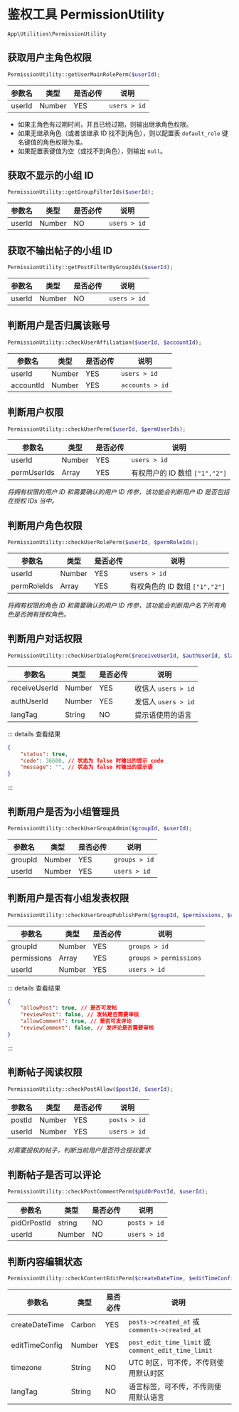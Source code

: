 # 鉴权工具 PermissionUtility

`App\Utilities\PermissionUtility`

## 获取用户主角色权限

```php
PermissionUtility::getUserMainRolePerm($userId);
```
| 参数名 | 类型 | 是否必传 | 说明 |
| --- | --- | --- | --- |
| userId | Number | YES | `users > id` |

- 如果主角色有过期时间，并且已经过期，则输出继承角色权限。
- 如果无继承角色（或者该继承 ID 找不到角色），则以配置表 `default_role` 键名键值的角色权限为准。
- 如果配置表键值为空（或找不到角色），则输出 `null`。

## 获取不显示的小组 ID

```php
PermissionUtility::getGroupFilterIds($userId);
```
| 参数名 | 类型 | 是否必传 | 说明 |
| --- | --- | --- | --- |
| userId | Number | NO | `users > id` |

## 获取不输出帖子的小组 ID

```php
PermissionUtility::getPostFilterByGroupIds($userId);
```
| 参数名 | 类型 | 是否必传 | 说明 |
| --- | --- | --- | --- |
| userId | Number | NO | `users > id` |

## 判断用户是否归属该账号

```php
PermissionUtility::checkUserAffiliation($userId, $accountId);
```
| 参数名 | 类型 | 是否必传 | 说明 |
| --- | --- | --- | --- |
| userId | Number | YES | `users > id` |
| accountId | Number | YES | `accounts > id` |

## 判断用户权限

```php
PermissionUtility::checkUserPerm($userId, $permUserIds);
```
| 参数名 | 类型 | 是否必传 | 说明 |
| --- | --- | --- | --- |
| userId | Number | YES | `users > id` |
| permUserIds | Array | YES | 有权用户的 ID 数组 `["1","2"]` |

*将拥有权限的用户 ID 和需要确认的用户 ID 传参，该功能会判断用户 ID 是否包括在授权 IDs 当中。*

## 判断用户角色权限

```php
PermissionUtility::checkUserRolePerm($userId, $permRoleIds);
```
| 参数名 | 类型 | 是否必传 | 说明 |
| --- | --- | --- | --- |
| userId | Number | YES | `users > id` |
| permRoleIds | Array | YES | 有权角色的 ID 数组 `["1","2"]` |

*将拥有权限的角色 ID 和需要确认的用户 ID 传参，该功能会判断用户名下所有角色是否拥有授权角色。*

## 判断用户对话权限

```php
PermissionUtility::checkUserDialogPerm($receiveUserId, $authUserId, $langTag);
```
| 参数名 | 类型 | 是否必传 | 说明 |
| --- | --- | --- | --- |
| receiveUserId | Number | YES | 收信人 `users > id` |
| authUserId | Number | YES | 发信人 `users > id` |
| langTag | String | NO | 提示语使用的语言 |

::: details 查看结果
```json
{
    "status": true,
    "code": 36600, // 状态为 false 时输出的提示 code
    "message": "", // 状态为 false 时输出的提示语
}
```
:::

## 判断用户是否为小组管理员

```php
PermissionUtility::checkUserGroupAdmin($groupId, $userId);
```
| 参数名 | 类型 | 是否必传 | 说明 |
| --- | --- | --- | --- |
| groupId | Number | YES | `groups > id` |
| userId | Number | YES | `users > id` |

## 判断用户是否有小组发表权限

```php
PermissionUtility::checkUserGroupPublishPerm($groupId, $permissions, $userId);
```
| 参数名 | 类型 | 是否必传 | 说明 |
| --- | --- | --- | --- |
| groupId | Number | YES | `groups > id` |
| permissions | Array | YES | `groups > permissions` |
| userId | Number | YES | `users > id` |

::: details 查看结果
```json
{
    "allowPost": true, // 是否可发帖
    "reviewPost": false, // 发帖是否需要审核
    "allowComment": true, // 是否可发评论
    "reviewComment": false, // 发评论是否需要审核
}
```
:::

## 判断帖子阅读权限

```php
PermissionUtility::checkPostAllow($postId, $userId);
```
| 参数名 | 类型 | 是否必传 | 说明 |
| --- | --- | --- | --- |
| postId | Number | YES | `posts > id` |
| userId | Number | YES | `users > id` |

*对需要授权的帖子，判断当前用户是否符合授权要求*

## 判断帖子是否可以评论

```php
PermissionUtility::checkPostCommentPerm($pidOrPostId, $userId);
```
| 参数名 | 类型 | 是否必传 | 说明 |
| --- | --- | --- | --- |
| pidOrPostId | string | NO | `posts > id` |
| userId | Number | NO | `users > id` |

## 判断内容编辑状态

```php
PermissionUtility::checkContentEditPerm($createDateTime, $editTimeConfig, $timezone, $langTag);
```
| 参数名 | 类型 | 是否必传 | 说明 |
| --- | --- | --- | --- |
| createDateTime | Carbon | YES | `posts->created_at` 或 `comments->created_at` |
| editTimeConfig | Number | YES | `post_edit_time_limit` 或 `comment_edit_time_limit` |
| timezone | String | NO | UTC 时区，可不传，不传则使用默认时区 |
| langTag | String | NO | 语言标签，可不传，不传则使用默认语言 |
